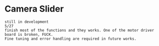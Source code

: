 # Camera Slider
    still in development
    5/27
    finish most of the functions and they works. One of the motor driver board is broken, FUCK.
    Fine tuning and error handling are required in future works.